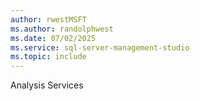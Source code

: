 ```yaml
---
author: rwestMSFT
ms.author: randolphwest
ms.date: 07/02/2025
ms.service: sql-server-management-studio
ms.topic: include
---
```

Analysis Services
